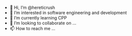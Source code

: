 - 👋 Hi, I’m @hereticrush
- 👀 I’m interested in software engineering and development
- 🌱 I’m currently learning CPP
- 💞️ I’m looking to collaborate on ...
- 📫 How to reach me ...

<!---
hereticrush/hereticrush is a ✨ special ✨ repository because its `README.md` (this file) appears on your GitHub profile.
You can click the Preview link to take a look at your changes.
--->
